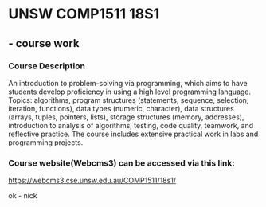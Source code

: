 # UNSW COMP1511 18S1
## - course work

### Course Description
An introduction to problem-solving via programming, which aims to have students develop proficiency in using a high level programming language. Topics: algorithms, program structures (statements, sequence, selection, iteration, functions), data types (numeric, character), data structures (arrays, tuples, pointers, lists), storage structures (memory, addresses), introduction to analysis of algorithms, testing, code quality, teamwork, and reflective practice. The course includes extensive practical work in labs and programming projects.

### Course website(Webcms3) can be accessed via this link:
https://webcms3.cse.unsw.edu.au/COMP1511/18s1/

ok - nick
